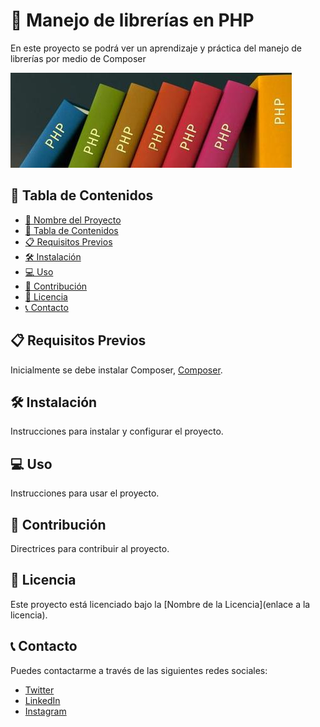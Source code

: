 # 🚀 Manejo de librerías en PHP

En este proyecto se podrá ver un aprendizaje y práctica del manejo de librerías por medio de Composer

![Imagen del Proyecto](img/php.jpg)

## 📖 Tabla de Contenidos

- [🚀 Nombre del Proyecto](#-nombre-del-proyecto)
- [📖 Tabla de Contenidos](#-tabla-de-contenidos)
- [📋 Requisitos Previos](#-requisitos-previos)
- [🛠️ Instalación](#️-instalación)
- [💻 Uso](#-uso)
- [🤝 Contribución](#-contribución)
- [📝 Licencia](#-licencia)
- [📞 Contacto](#-contacto)

## 📋 Requisitos Previos

Inicialmente se debe instalar Composer, [Composer](https://getcomposer.org/). 

## 🛠️ Instalación

Instrucciones para instalar y configurar el proyecto.

## 💻 Uso

Instrucciones para usar el proyecto.

## 🤝 Contribución

Directrices para contribuir al proyecto.

## 📝 Licencia

Este proyecto está licenciado bajo la [Nombre de la Licencia](enlace a la licencia).

## 📞 Contacto

Puedes contactarme a través de las siguientes redes sociales:

- [Twitter](https://twitter.com/jaradeveloper)
- [LinkedIn](https://www.linkedin.com/in/javier-fullstack/)
- [Instagram](https://www.instagram.com/ultrasof2/)
